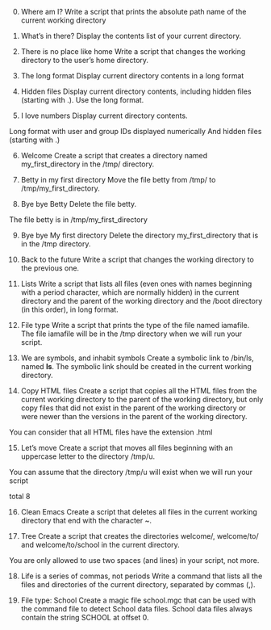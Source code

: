 0. Where am I?
Write a script that prints the absolute path name of the current working directory
   
1. What’s in there?
Display the contents list of your current directory.
   
2. There is no place like home
Write a script that changes the working directory to the user’s home directory.
   
3. The long format
Display current directory contents in a long format
   
4. Hidden files
Display current directory contents, including hidden files (starting with .). Use the long format.
   
5. I love numbers
Display current directory contents.

Long format
with user and group IDs displayed numerically
And hidden files (starting with .)
   
6. Welcome
Create a script that creates a directory named my_first_directory in the /tmp/ directory.
   
7. Betty in my first directory
Move the file betty from /tmp/ to /tmp/my_first_directory.
   
8. Bye bye Betty
Delete the file betty.

The file betty is in /tmp/my_first_directory
   
9. Bye bye My first directory
Delete the directory my_first_directory that is in the /tmp directory.

   
10. Back to the future
Write a script that changes the working directory to the previous one.
   
11. Lists
Write a script that lists all files (even ones with names beginning with a period character, which are normally hidden) in the current directory and the parent of the working directory and the /boot directory (in this order), in long format.
   
12. File type
Write a script that prints the type of the file named iamafile. The file iamafile will be in the /tmp directory when we will run your script.

   
13. We are symbols, and inhabit symbols
Create a symbolic link to /bin/ls, named __ls__. The symbolic link should be created in the current working directory.
   
14. Copy HTML files
Create a script that copies all the HTML files from the current working directory to the parent of the working directory, but only copy files that did not exist in the parent of the working directory or were newer than the versions in the parent of the working directory.

You can consider that all HTML files have the extension .html
   
15. Let’s move
Create a script that moves all files beginning with an uppercase letter to the directory /tmp/u.

You can assume that the directory /tmp/u will exist when we will run your script

total 8
   
16. Clean Emacs
Create a script that deletes all files in the current working directory that end with the character ~.

   
17. Tree
Create a script that creates the directories welcome/, welcome/to/ and welcome/to/school in the current directory.

You are only allowed to use two spaces (and lines) in your script, not more.
   
18. Life is a series of commas, not periods
Write a command that lists all the files and directories of the current directory, separated by commas (,).

   
19. File type: School
Create a magic file school.mgc that can be used with the command file to detect School data files. School data files always contain the string SCHOOL at offset 0.


